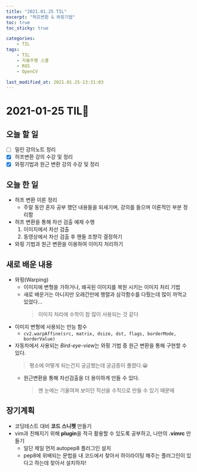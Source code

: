 ```yaml
---
title: "2021.01.25 TIL"
excerpt: "허프변환 & 와핑기법"
toc: true
toc_sticky: true

categories:
    - TIL 
tags:
    - TIL
    - 자율주행 스쿨
    - ROS
    - OpenCV

last_modified_at: 2021.01.25-13:31:03 
---
```

 
# 2021-01-25 TIL📓
## 오늘 할 일
- [ ] 밀린 강의노트 정리
- [x] 허프변환 강의 수강 및 정리
- [x] 와핑기법과 원근 변환 강의 수강 및 정리

## 오늘 한 일
- 허프 변환 이론 정리
    - 주말 동안 혼자 공부 했던 내용들을 되새기며, 강의를 들으며 이론적인 부분 정리함
- 허프 변환을 통해 차선 검출 예제 수행
    1. 이미지에서 차선 검출
    2. 동영상에서 차선 검출 후 핸들 조향각 결정하기
- 와핑 기법과 원근 변환을 이용하여 이미지 처리하기

## 새로 배운 내용
- 와핑(Warping)
    - 이미지에 변형을 가하거나, 왜곡된 이미지를 복원 시키는 이미지 처리 기법
    - 새로 배운거는 아니지만 오래간만에 행렬과 삼각함수를 다뤘는데 많이 까먹고 있었다...
        > 이미지 처리에 수학이 참 많이 사용되는 것 같다
- 이미지 변형에 사용되는 만능 함수
    - `cv2.warpAffine(src, matrix, dsize, dst, flags, borderMode, borderValue)`
- 자동차에서 사용되는 *Bird-eye-view*는 와핑 기법 중 원근 변환을 통해 구현할 수 있다.
    > 평소에 어떻게 되는건지 궁금했는데 궁금증이 풀렸다.😀
    - 원근변환을 통해 차선검출을 더 용이하게 만들 수 있다.
        > 맨 눈에는 기울여져 보이던 직선을 수직으로 만들 수 있기 때문에

## 장기계획
- 코딩테스트 대비 **코드 스니펫** 만들기
- vim과 친해지기 위해 **plugin**을 적극 활용할 수 있도록 공부하고, 나만의 **.vimrc** 만들기
    - 일단 제일 먼저 autopep8 플러그인 설치
    - pep8에 위배되는 문법을 내 코드에서 찾아서 하이라이팅 해주는 플러그인이 있다고 하는데 찾아서 설치하자!

